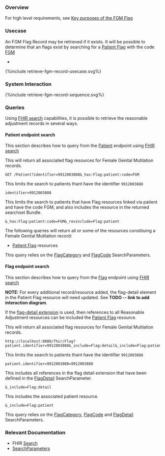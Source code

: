 ### Overview

For high level requirements, see [Key purposes of the FGM Flag](index.html#fgm-key-purposes)

### Usecase

An FGM Flag Record may be retrieved if it exists.  It will be possible to determine that an flags exist by searching for a [Patient Flag](StructureDefinition-PatientFlag.html) with the code [FGM](CodeSystem-PatientFlagCategory.html#PatientFlagCategory-FGM)

- 

<div style="text-align: left;">

  {%include retrieve-fgm-record-usecase.svg%}

</div>

### System Interaction

<div style="text-align: left;">

  {%include retrieve-fgm-record-sequence.svg%}

</div>

### Queries

Using [FHIR search](https://www.hl7.org/fhir/search.html) capabilities, it is possible to retrieve the reasonable adjustment records in several ways.

#### Patient endpoint search 

This section describes how to query from the [Patient](http://www.hl7.org/fhir/R4/patient.html#search) endpoint using [FHIR search](https://www.hl7.org/fhir/search.html)

This will return all associated flag resources for Female Genital Mutilation records.

```
GET /Patient?identifier=9912003888&_has:Flag:patient:code=FGM
```

This limits the search to patients thant have the identifier `9912003888`

```
identifier=9912003888
```

This limits the search to patients that have Flag resources linked via patient and have the code FGM, and also includes the resource in the returned searchset Bundle.

```
&_has:Flag:patient:code=FGM&_revinclude=Flag:patient
```


The following queries will return all or some of the resources constituing a Female Genital Mutilation record:

* [Patient Flag](StructureDefinition-PatientFlag.html) resources  


This query relies on the [FlagCategory](SearchParameter-FlagCategory.html) and [FlagCode](SearchParameter-FlagCode.html) SearchParameters.

#### Flag endpoint search

This section describes how to query from the [Flag](http://www.hl7.org/fhir/R4/flag.html#search) endpoint using [FHIR search](https://www.hl7.org/fhir/search.html)

**NOTE:** For every additional record/resource added, the flag-detail element in the Patient Flag resource will need updated. See **TODO -- link to add interaction diagram**.

If the [flag-detail extension](http://hl7.org/fhir/StructureDefinition/flag-detail) is used, then references to all Reasonable Adjustment resources can be included the [Patient Flag](StructureDefinition-PatientFlag.html) resource.

This will return all associated flag resources for Female Genital Mutilation records.

```
http://localhost:8080/fhir/Flag?patient.identifier=9912003888&_include=Flag:detail&_include=Flag:patient
```

This limits the search to patients thant have the identifier `9912003888`

```
patient.identifier=9912003888=9912003888
```

This includes all references in the flag detail extension that have been defined in the [FlagDetail](SearchParameter-FlagDetail.html) SearchParameter.

```
&_include=Flag:detail
```

This includes the associated patient resource.

```
&_include=Flag:patient
```

This query relies on the [FlagCategory](SearchParameter-FlagCategory.html), [FlagCode](SearchParameter-FlagCode.html) and [FlagDetail](SearchParameter-FlagDetail.html) SearchParameters.


### Relevant Documentation

* FHIR [Search](http://www.hl7.org/fhir/R4/search.html)
* [SearchParameters](https://www.hl7.org/fhir/R4/searchparameter.html)